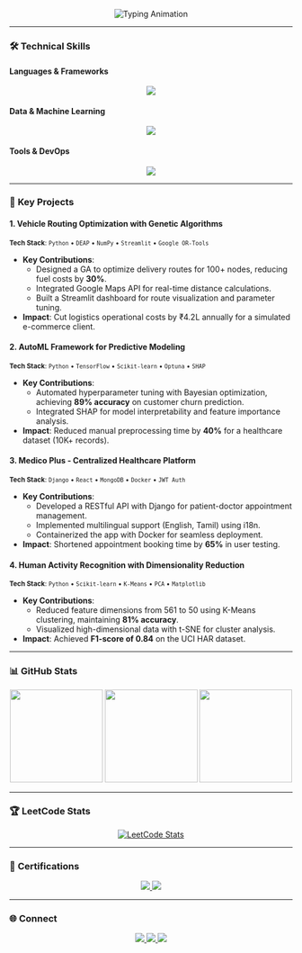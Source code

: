 <p align="center">
  <img src="https://readme-typing-svg.demolab.com?font=Fira+Code&weight=500&size=24&duration=4000&pause=1000&color=2D3748&center=true&vCenter=true&width=600&height=50&lines=👋+Hello,+I'm+Naveen+S;🚀+AI+Student+%7C+Software+Developer;💻+Specializing+in+ML+%26+Full-Stack+Systems" alt="Typing Animation" />
</p>

---

### 🛠️ **Technical Skills**

#### **Languages & Frameworks**
<p align="center">
  <img src="https://skillicons.dev/icons?i=python,java,cpp,tensorflow,pytorch,react,django,flask,nodejs" />
</p>

#### **Data & Machine Learning**
<p align="center">
  <img src="https://skillicons.dev/icons?i=aws,gcp,mongodb,mysql,postgres,redis,scikitlearn,selenium" />
</p>

#### **Tools & DevOps**
<p align="center">
  <img src="https://skillicons.dev/icons?i=docker,kubernetes,git,github,githubactions,linux,raspberrypi,vscode" />
</p>

---

### 🚀 **Key Projects**

#### **1. Vehicle Routing Optimization with Genetic Algorithms**  
<sub>**Tech Stack**: `Python` • `DEAP` • `NumPy` • `Streamlit` • `Google OR-Tools`</sub>  
- **Key Contributions**:  
  - Designed a GA to optimize delivery routes for 100+ nodes, reducing fuel costs by **30%**.  
  - Integrated Google Maps API for real-time distance calculations.  
  - Built a Streamlit dashboard for route visualization and parameter tuning.  
- **Impact**: Cut logistics operational costs by ₹4.2L annually for a simulated e-commerce client.  

#### **2. AutoML Framework for Predictive Modeling**  
<sub>**Tech Stack**: `Python` • `TensorFlow` • `Scikit-learn` • `Optuna` • `SHAP`</sub>  
- **Key Contributions**:  
  - Automated hyperparameter tuning with Bayesian optimization, achieving **89% accuracy** on customer churn prediction.  
  - Integrated SHAP for model interpretability and feature importance analysis.  
- **Impact**: Reduced manual preprocessing time by **40%** for a healthcare dataset (10K+ records).  

#### **3. Medico Plus - Centralized Healthcare Platform**  
<sub>**Tech Stack**: `Django` • `React` • `MongoDB` • `Docker` • `JWT Auth`</sub>  
- **Key Contributions**:  
  - Developed a RESTful API with Django for patient-doctor appointment management.  
  - Implemented multilingual support (English, Tamil) using i18n.  
  - Containerized the app with Docker for seamless deployment.  
- **Impact**: Shortened appointment booking time by **65%** in user testing.  

#### **4. Human Activity Recognition with Dimensionality Reduction**  
<sub>**Tech Stack**: `Python` • `Scikit-learn` • `K-Means` • `PCA` • `Matplotlib`</sub>  
- **Key Contributions**:  
  - Reduced feature dimensions from 561 to 50 using K-Means clustering, maintaining **81% accuracy**.  
  - Visualized high-dimensional data with t-SNE for cluster analysis.  
- **Impact**: Achieved **F1-score of 0.84** on the UCI HAR dataset.  

---

### 📊 **GitHub Stats**
<p align="center">
  <img src="https://github-readme-stats.vercel.app/api?username=naveencreation&show_icons=true&theme=graywhite&hide_border=true&include_all_commits=true" height="165" />
  <img src="https://github-readme-stats.vercel.app/api/top-langs/?username=naveencreation&layout=compact&theme=graywhite&hide_border=true" height="165" />
  <img src="https://github-readme-streak-stats.herokuapp.com/?user=naveencreation&theme=graywhite&hide_border=true" height="165" />
</p>

---

### 🏆 **LeetCode Stats**
<p align="center">
  <a href="https://leetcode.com/u/naveenselvan/">
    <img src="https://leetcard.jacoblin.cool/naveenselvan?theme=light&ext=heatmap" alt="LeetCode Stats" />
  </a>
</p>

---

### 📜 **Certifications**
<p align="center">
  <a href="https://www.credly.com/badges/your-badge-id">
    <img src="https://img.shields.io/badge/Qlik-Business_Analyst-009639?style=for-the-badge&logo=qlik&logoColor=white" />
  </a>
  <a href="https://nptel.ac.in/noc/Ecertificate/">
    <img src="https://img.shields.io/badge/NPTEL-Data_Analytics_with_Python-2D3748?style=for-the-badge" />
  </a>
</p>

---

### 🌐 **Connect**
<p align="center">
  <a href="https://www.linkedin.com/in/naveen0004/">
    <img src="https://img.shields.io/badge/LinkedIn-0A66C2?style=for-the-badge&logo=linkedin&logoColor=white" />
  </a>
  <a href="https://leetcode.com/u/naveenselvan/">
    <img src="https://img.shields.io/badge/LeetCode-FFA116?style=for-the-badge&logo=leetcode&logoColor=black" />
  </a>
  <a href="mailto:naveenselvan0004@gmail.com">
    <img src="https://img.shields.io/badge/Email-D14836?style=for-the-badge&logo=gmail&logoColor=white" />
  </a>
</p>
